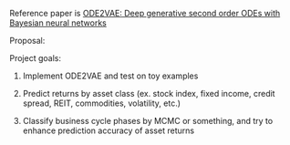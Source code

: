 Reference paper is [ODE2VAE: Deep generative second order ODEs with Bayesian neural networks](https://arxiv.org/abs/1905.10994)

Proposal:

Project goals:

1. Implement ODE2VAE and test on toy examples

2. Predict returns by asset class (ex. stock index, fixed income, credit spread, REIT, commodities, volatility, etc.)

3. Classify business cycle phases by MCMC or something, and try to enhance prediction accuracy of asset returns
